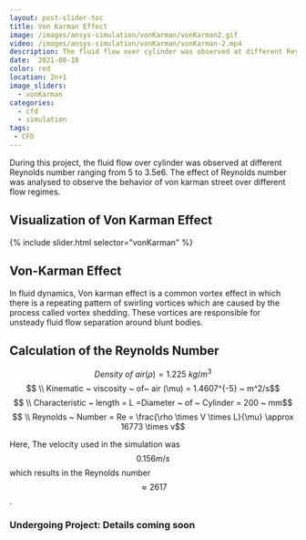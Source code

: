 ```yaml
---
layout: post-slider-toc
title: Von Karman Effect
image: /images/ansys-simulation/vonKarman/vonKarman2.gif
video: /images/ansys-simulation/vonKarman/vonKarman-2.mp4
description: The fluid flow over cylinder was observed at different Reynolds number ranging from 5 to 3.5e6. The effect of Reynolds number was analysed to observe the behavior of von karman street over different flow regimes.
date:  2021-08-18
color: red
location: 2n+1
image_sliders:
  - vonKarman
categories:
  - cfd 
  - simulation
tags:
 - CFD
---
```


During this project, the fluid flow over cylinder was observed at different Reynolds number ranging from 5 to 3.5e6. The effect of Reynolds number was analysed to observe the behavior of von karman street over different flow regimes.

## Visualization of Von Karman Effect

{% include slider.html selector="vonKarman" %}

<div>
<object data="{{ site.url }}{{ site.baseurl }}/images/ansys-simulation/vonKarman/vonKarman.gif" width="100%" height="100%" type="image/gif"></object>
</div>


## Von-Karman Effect
In fluid dynamics, Von karman effect is a common vortex effect in which there is a repeating pattern of swirling vortices which are caused by the process called vortex shedding. These vortices are responsible for unsteady fluid flow separation around blunt bodies.

## Calculation of the Reynolds Number

$$ Density ~ of~  air (\rho ) = 1.225 ~ kg/m^3 $$ 
$$ \\ Kinematic ~ viscosity ~ of~  air (\mu)  = 1.4607^{-5} ~ m^2/s$$
$$ \\ Characteristic ~ length  = L =Diameter ~ of ~ Cylinder  = 200 ~ mm$$
$$ \\ Reynolds ~ Number  = Re = \frac{\rho \times V \times L}{\mu} \approx 16773 \times v$$

Here, The velocity used in the simulation was $$ 0.156 m/s $$ which results in the Reynolds number $$\approx 2617$$.


<h3> Undergoing Project: Details coming soon</h3>